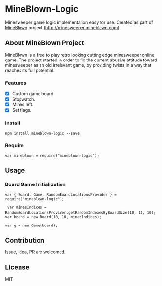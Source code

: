 # MineBlown-Logic
Minesweeper game logic implementation easy for use.
Created as part of [MineBlown](http://minesweeper.mineblown.com) project (http://minesweeper.mineblown.com)

## About MineBlown Project
MineBlown is a free to play retro looking cutting edge minesweeper online game.
The project started in order to fix the current abusive attitude toward minesweeper as an old irrelevant game, by providing twists in a way that reaches its full potential.

### Features

- [x] Custom game board.
- [x] Stopwatch.
- [x] Mines left.
- [x] Set flags.

### Install
 `npm install mineblown-logic --save` 

### Require
 `var mineblown = require("mineblown-logic");` 

## Usage

### Board Game Initialization
`var { Board, Game, RandomBoardLocationsProvider } = require("mineblown-logic");` 

` var minesIndices = RandomBoardLocationsProvider.getRandomIndexesByBoardSize(10, 10, 10);` 
` var board = new Board(10, 10, minesIndices);` 

` var g = new Game(board); `

## Contribution

Issue, idea, PR are welcomed.

 ## License

MIT
